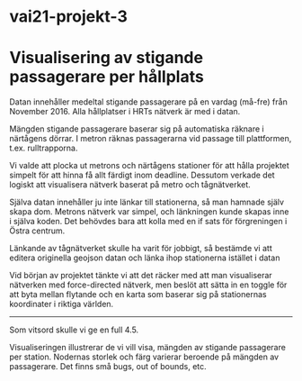 # vai21-projekt-3

# Visualisering av stigande passagerare per hållplats

Datan innehåller medeltal stigande passagerare på en vardag (må-fre) från November 2016. Alla hållplatser i HRTs nätverk är med i datan.

Mängden stigande passagerare baserar sig på automatiska räknare i närtågens dörrar. I metron räknas passagerarna vid passage till plattformen, t.ex. rulltrapporna.

Vi valde att plocka ut metrons och närtågens stationer för att hålla projektet simpelt för att hinna få allt färdigt inom deadline. Dessutom verkade det logiskt att visualisera nätverk baserat på metro och tågnätverket.

Själva datan innehåller ju inte länkar till stationerna, så man hamnade själv skapa dom. Metrons nätverk var simpel, och länkningen kunde skapas inne i själva koden. Det behövdes bara att kolla med en if sats för förgreningen i Östra centrum.

Länkande av tågnätverket skulle ha varit för jobbigt, så bestämde vi att editera originella geojson datan och länka ihop stationerna istället i datan

Vid början av projektet tänkte vi att det räcker med att man visualiserar nätverken med force-directed nätverk, men beslöt att sätta in en toggle för att byta mellan flytande och en karta som baserar sig på stationernas koordinater i riktiga världen.

------------

Som vitsord skulle vi ge en full 4.5.

Visualiseringen illustrerar de vi vill visa, mängden av stigande passagerare per station. Nodernas storlek och färg varierar beroende på mängden av passagerare. Det finns små bugs, out of bounds, etc.

